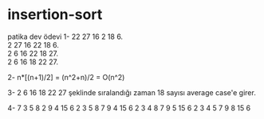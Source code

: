 # insertion-sort
patika dev ödevi
1- 22 27 16 2 18 6.           
   2 27 16 22 18 6.   
   2 6 16 22 18 27.   
   2 6 16 18 22 27.   

2- n*[(n+1)/2] = (n^2+n)/2 = O(n^2)

3- 2 6 16 18 22 27 şeklinde sıralandığı zaman 18 sayısı average case'e girer.

4- 7 3 5 8 2 9 4 15 6
   2 3 5 8 7 9 4 15 6
   2 3 4 8 7 9 5 15 6
   2 3 4 5 7 9 8 15 6
